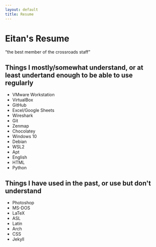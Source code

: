 ```yaml
---
layout: default
title: Resume
---
```


<h1>Eitan's Resume</h1>
<q cite="https://discord.com/channels/350295689789440000/455361640150335538/839540445339058196">the best member of the crossroads staff</q>
<h2>Things I mostly/somewhat understand, or at least undertand enough to be able to use regularly</h2>
<ul>
    <li>VMware Workstation</li>
    <li>VirtualBox</li>
    <li>GitHub</li>
    <li>Excel/Google Sheets</li>
    <li>Wireshark</li>
    <li>Git</li>
    <li>Zenmap</li>
    <li>Chocolatey</li>
    <li>Windows 10</li>
    <li>Debian</li>
    <li>WSL2</li>
    <li>Apt</li>
    <li>English</li>
    <li>HTML</li>
    <li>Python</li>
</ul>
<h2>Things I have used in the past, or use but don't understand </h2>
<ul>
    <li>Photoshop</li>
    <li>MS-DOS</li>
    <li>LaTeX</li>
    <li>ASL</li>
    <li>Latin</li>
    <li>Arch</li>
    <li>CSS</li>
    <li>Jekyll</li>
</ul>